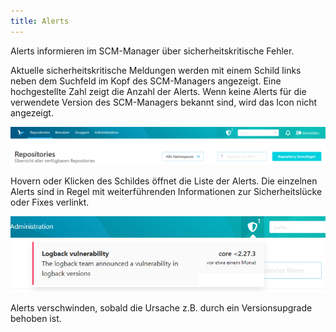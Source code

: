 ```yaml
---
title: Alerts
---
```


Alerts informieren im SCM-Manager über sicherheitskritische Fehler.

Aktuelle sicherheitskritische Meldungen werden mit einem Schild links neben dem Suchfeld im Kopf des SCM-Managers angezeigt. Eine hochgestellte Zahl zeigt die Anzahl der Alerts. Wenn keine Alerts für die verwendete Version des SCM-Managers bekannt sind, wird das Icon nicht angezeigt. 

![alerts in head](assets/alerts.png)

Hovern oder Klicken des Schildes öffnet die Liste der Alerts. Die einzelnen Alerts sind in Regel mit weiterführenden Informationen zur Sicherheitslücke oder Fixes verlinkt.

![alerts in head](assets/alerts-list.png)

Alerts verschwinden, sobald die Ursache z.B. durch ein Versionsupgrade behoben ist.
